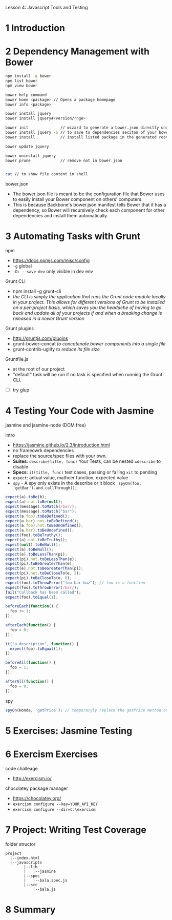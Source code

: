Lesson 4: Javascript Tools and Testing

# 1	Introduction


# 2	Dependency Management with Bower

```bash
npm install -g bower
npm list bower
npm view bower

bower help command
bower home <package> // Opens a package homepage
bower info <package> 

bower install jquery
bower install jquery#<version/rnge>

bower init              // wizard to generate a bower.json directly under bower_components folder
bower install jquery -S // to save to dependencies seciton of your bower.json file
bower install           // install listed package in the generated root bower.json file

bower update jquery

bower uninstall jquery
bower prune             // remove not in bower.json


cat // to show file content in shell


```

bower.json
- The bower.json file is meant to be the configuration file that Bower uses to easily install your Bower component on others' computers. 
- This is because Backbone's bower.json manifest tells Bower that it has a dependency, so Bower will recursively check each component for other dependencies and install them automatically.



# 3	Automating Tasks with Grunt

npm
- https://docs.npmjs.com/misc/config
- `-g` global
- `-D: --save-dev` only visible in dev env

Grunt CLI
- npm install -g grunt-cli
- *the CLI is simply the application that runs the Grunt node module locally in your project. This allows for different versions of Grunt to be installed on a per-project basis, which saves you the headache of having to go back and update all of your projects if and when a breaking change is released in a newer Grunt version*

Grunt plugins
- http://gruntjs.com/plugins
- grunt-bower-concat *to concatenate bower components into a single file*
- grunt-contrib-uglify *to reduce its file size*


Gruntfile.js
- at the root of our project
- "default" task will be run if no task is specified when running the Grunt CLI.



* [ ] try glup

# 4	Testing Your Code with Jasmine

jasmine and jasmine-node (DOM free)

intro
- https://jasmine.github.io/2.3/introduction.html
- no frameowrk dependencies
- replace the source/spec files with your own.
- **Suites**: `describe(title, func)` Your Tests, can be nested `xdescribe` to disable
- **Specs**: `it(title, func)` test  cases, passing or failing `xit` to pending 
- `expect`: actual value, mathcer function, expected value
- `spy` - A spy only exists in the describe or it block ` spyOn(foo, 'getBar').and.callThrough();`

  
```js
expect(a).toBe(b);
expect(a).not.toBe(null);
expect(message).toMatch(/bar/);
expect(message).toMatch("bar");
expect(a.foo).toBeDefined();
expect(a.bar).not.toBeDefined();
expect(a.foo).not.toBeUndefined();
expect(a.bar).toBeUndefined();    
expect(foo).toBeTruthy();
expect(a).not.toBeTruthy();
expect(null).toBeNull();
expect(a).toBeNull();   
expect(e).toBeLessThan(pi);
expect(pi).not.toBeLessThan(e);     
expect(pi).toBeGreaterThan(e);
expect(e).not.toBeGreaterThan(pi);    
expect(pi).not.toBeCloseTo(e, 2);
expect(pi).toBeCloseTo(e, 0);
expect(foo).toThrowError("foo bar baz"); // foo is a function
expect(foo).toThrowError(/bar/);    
fail("Callback has been called");
expect(foo).toEqual(1);

beforeEach(function() {
  foo += 1;
});

afterEach(function() {
  foo = 0;
});

it("a description", function() {
  expect(foo).toEqual(1);
});

beforeAll(function() {
  foo = 1;
});

afterAll(function() {
  foo = 0;
});

```

spy

```js
spyOn(Honda, 'getPrice'); // temporaryly replace the getPrice method on Honda.prototype object
```

# 5	Exercises: Jasmine Testing
# 6	Exercism Exercises

code challeage
- http://exercism.io/

chocolatey package manager
- https://chocolatey.org/
- `exercism configure --key=YOUR_API_KEY`
- `exercism configure --dir=C:\exercism`


# 7	Project: Writing Test Coverage

folder structor
```
project
  |--index.html
  |--javascripts
        |--lib
        |   |--jasmine
        |--spec
        |   |--bala.spec.js
        |--src
            |--bala.js

```


# 8	Summary

